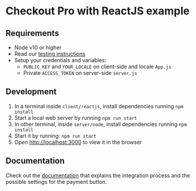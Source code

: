 # Checkout Pro with ReactJS example

## Requirements

- Node v10 or higher
- Read our [testing instructions](https://www.mercadopago.com/developers/en/guides/online-payments/checkout-pro/test-integration)
- Setup your credentials and variables:
  - `PUBLIC_KEY` and `YOUR_LOCALE` on client-side and locale `App.js`
  - Private `ACCESS_TOKEN` on server-side `server.js`

## Development

1. In a terminal inside `client/reactjs`, install dependencies running `npm install`
2. Start a local web server by running `npm run start`
3. In other terminal, inside `server/node`, install dependencies running `npm install`
4. Start it by running: `npm run start`
5. Open [http://localhost:3000](http://localhost:3000/) to view it in the browser

## Documentation

Check out the [documentation](https://www.mercadopago.com.br/developers/en/docs/checkout-pro/integrate-checkout-pro/web) that explains the integration process and the possible settings for the payment button.
